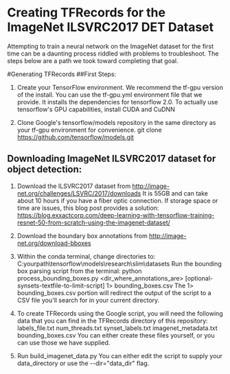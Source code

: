 # Creating TFRecords for the ImageNet ILSVRC2017 DET Dataset

Attempting to train a neural network on the ImageNet dataset for the first time can be a daunting process riddled with problems to troubleshoot.
The steps below are a path we took toward completing that goal. 

#Generating TFRecords
##First Steps:

1. Create your TensorFlow environment. We recommend the tf-gpu version of the install.
  You can use the tf-gpu.yml environment file that we provide. It installs the dependencies for tensorflow 2.0.
  To actually use tensorflow's GPU capabilities, install CUDA and CuDNN

2. Clone Google's tensorflow/models repository in the same directory as your tf-gpu environment for convenience.
 git clone https://github.com/tensorflow/models.git

## Downloading ImageNet ILSVRC2017 dataset for object detection:

1. Download the ILSVRC2017 dataset from http://image-net.org/challenges/LSVRC/2017/downloads
  It is 55GB and can take about 10 hours if you have a fiber optic connection. If storage space or time are issues, this blog post provides a solution:
  https://blog.exxactcorp.com/deep-learning-with-tensorflow-training-resnet-50-from-scratch-using-the-imagenet-dataset/
  
2. Download the boundary box annotations from http://image-net.org/download-bboxes

3. Within the conda terminal, change directories to: C:yourpath\tensorflow\models\research\slim\datasets
  Run the bounding box parsing script from the terminal:
  python process_bounding_boxes.py <dir_where_annotations_are> [optional-synsets-textfile-to-limit-script] 1> bounding_boxes.csv
  The 1> bounding_boxes.csv portion will redirect the output of the script to a CSV file you'll search for in your current directory.

4. To create TFRecords using the Google script, you will need the following data that you can find in the TFRecords directory of this repository:
  labels_file.txt
  num_threads.txt
  synset_labels.txt
  imagenet_metadata.txt
  bounding_boxes.csv
  You can either create these files yourself, or you can use those we have supplied.

5. Run build_imagenet_data.py
  You can either edit the script to supply your data_directory or use the --dir="data_dir" flag.




  
